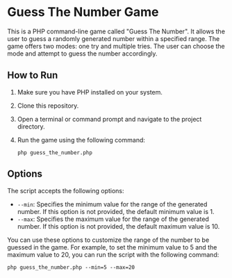 # Guess The Number Game

This is a PHP command-line game called "Guess The Number". It allows the user to guess a randomly generated number within a specified range. The game offers two modes: one try and multiple tries. The user can choose the mode and attempt to guess the number accordingly.

## How to Run

1. Make sure you have PHP installed on your system.
2. Clone this repository.
3. Open a terminal or command prompt and navigate to the project directory.
4. Run the game using the following command:

   ```shell
   php guess_the_number.php
   
## Options

The script accepts the following options:

- `--min`: Specifies the minimum value for the range of the generated number. If this option is not provided, the default minimum value is 1.
- `--max`: Specifies the maximum value for the range of the generated number. If this option is not provided, the default maximum value is 10.

You can use these options to customize the range of the number to be guessed in the game. For example, to set the minimum value to 5 and the maximum value to 20, you can run the script with the following command:

```shell
php guess_the_number.php --min=5 --max=20
